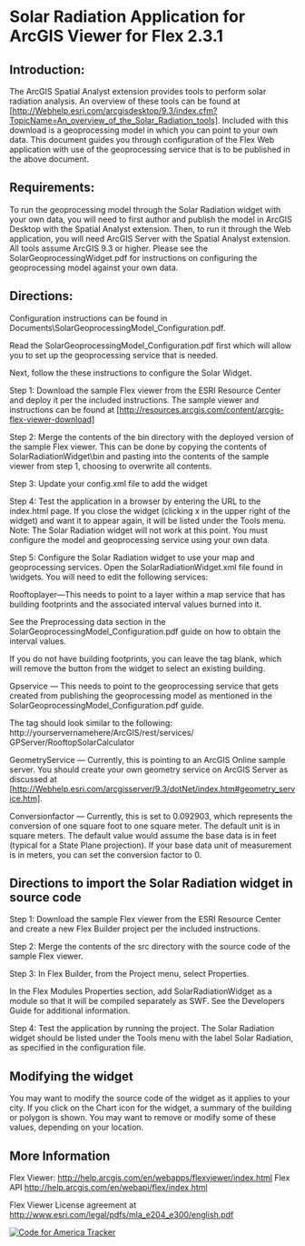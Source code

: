 ﻿Solar Radiation Application for ArcGIS Viewer for Flex 2.3.1
==========================

Introduction:
-------------

The ArcGIS Spatial Analyst extension provides tools to perform solar radiation analysis. 
An overview of these tools can be found at
[http://Webhelp.esri.com/arcgisdesktop/9.3/index.cfm?TopicName=An_overview_of_the_Solar_Radiation_tools]. 
Included with this download is a geoprocessing model in which you can point to your own data. This document guides you through configuration of the Flex Web application with use of the geoprocessing service that is to be published in the above document.


Requirements:
-------------

To run the geoprocessing model through the Solar Radiation widget with your own data, you will need to first author and publish the model in ArcGIS Desktop with the Spatial Analyst extension. 
Then, to run it through the Web application, you will need ArcGIS Server with the Spatial Analyst extension. 
All tools assume ArcGIS 9.3 or higher. Please see the SolarGeoprocessingWidget.pdf for instructions on configuring the geoprocessing model against your own data.


Directions:
-----------

Configuration instructions can be found in Documents\SolarGeoprocessingModel_Configuration.pdf.

Read the SolarGeoprocessingModel_Configuration.pdf first which will allow you to set up the geoprocessing service that is needed.  

Next, follow the these instructions to configure the Solar Widget.

Step 1: Download the sample Flex viewer from the ESRI Resource Center and deploy it per the included instructions. 
The sample viewer and instructions can be found at [http://resources.arcgis.com/content/arcgis-flex-viewer-download]

Step 2: Merge the contents of the bin directory with the deployed version of the sample Flex viewer. This can be done by copying the contents of SolarRadiationWidget\bin and pasting into the contents of the sample viewer from step 1, choosing to overwrite all contents.

Step 3: Update your config.xml file to add the widget
  <widget label="Solar Radiation Widget"
	icon="assets/images/i_solar.png"
	config="widgets/SolarRadiation/SolarRadiationWidget.xml"
	url="widgets/SolarRadiation/SolarRadiationWidget.swf"/>

Step 4: Test the application in a browser by entering the URL to the index.html page. If you close the widget (clicking x in the upper right of the widget) and want it to appear again, it will be listed under the Tools menu.
Note: The Solar Radiation widget will not work at this point. You must configure the model and geoprocessing service using your
own data.

Step 5: Configure the Solar Radiation widget to use your map and geoprocessing services. 
Open the SolarRadiationWidget.xml file found in <FlexApplicationPath>\widgets. 
You will need to edit the following services: 

Rooftoplayer—This needs to point to a layer within a map service that has building footprints and the associated interval values burned into it. 

See the Preprocessing data section in the SolarGeoprocessingModel_Configuration.pdf guide on how to obtain the interval values. 

If you do not have building footprints, you can leave the tag blank, which will remove the button from the widget to select an existing building.
  <rooftoplayer> </rooftoplayer>

Gpservice — This needs to point to the geoprocessing service that gets created from publishing the geoprocessing model as mentioned in the SolarGeoprocessingModel_Configuration.pdf guide. 

The tag should look similar to the following: 
  <gpservice>http://yourservernamehere/ArcGIS/rest/services/ GPServer/RooftopSolarCalculator</gpservice>


GeometryService — Currently, this is pointing to an ArcGIS Online sample server. 
You should create your own geometry service on ArcGIS Server as discussed at [http://Webhelp.esri.com/arcgisserver/9.3/dotNet/index.htm#geometry_service.htm].


Conversionfactor — Currently, this is set to 0.092903, which represents the conversion of one square foot to one square meter. The default unit is in square meters. The default value would assume the base data is in feet (typical for a State Plane projection). If your base data unit of measurement is in meters, you can set the conversion factor to 0.


Directions to import the Solar Radiation widget in source code 
-------

Step 1: Download the sample Flex viewer from the ESRI Resource Center and create a new Flex Builder project per the included instructions. 

Step 2: Merge the contents of the src directory with the source code of the sample Flex viewer. 

Step 3: In Flex Builder, from the Project menu, select Properties. 

In the Flex Modules Properties section, add SolarRadiationWidget as a module so that it will be compiled separately as SWF.
See the Developers Guide for additional information. 

Step 4: Test the application by running the project. The Solar Radiation widget should be listed under the Tools menu with the label Solar Radiation, as specified in the configuration file.

Modifying the widget 
------

You may want to modify the source code of the widget as it applies to your city. If you click on the Chart icon for the widget, a summary of the building or polygon is shown. You may want to remove or modify some of these values, depending on your location.


More Information
----------------

Flex Viewer: http://help.arcgis.com/en/webapps/flexviewer/index.html
Flex API http://help.arcgis.com/en/webapi/flex/index.html

Flex Viewer License agreement at http://www.esri.com/legal/pdfs/mla_e204_e300/english.pdf

[![Code for America Tracker](http://stats.codeforamerica.org/codeforamerica/solarboston.png)](http://stats.codeforamerica.org/projects/solarboston)


